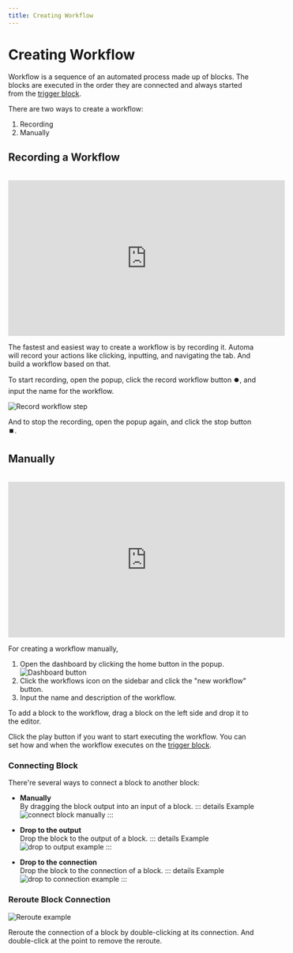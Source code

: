 ```yaml
---
title: Creating Workflow
---
```


# Creating Workflow

Workflow is a sequence of an automated process made up of blocks. The blocks are executed in the order they are connected and always started from the [trigger block](/blocks/trigger.md).

There are two ways to create a workflow:
1. Recording
2. Manually

## Recording a Workflow
<br />
<iframe width="560" height="315" src="https://www.youtube.com/embed/mubwJBVOTa0" title="YouTube video player" frameborder="0" allow="accelerometer; autoplay; clipboard-write; encrypted-media; gyroscope; picture-in-picture" allowfullscreen></iframe>

The fastest and easiest way to create a workflow is by recording it. Automa will record your actions like clicking, inputting, and navigating the tab. And build a workflow based on that.

To start recording, open the popup, click the record workflow button ⏺️, and input the name for the workflow.

![Record workflow step](https://res.cloudinary.com/chat-story/image/upload/v1645325160/automa/Record_workflow_step_s0s6ty.png)

And to stop the recording, open the popup again, and click the stop button ⏹️.

## Manually
<br />
<iframe width="560" height="315" src="https://www.youtube.com/embed/NmRCgLtsPnY" title="YouTube video player" frameborder="0" allow="accelerometer; autoplay; clipboard-write; encrypted-media; gyroscope; picture-in-picture" allowfullscreen></iframe>

For creating a workflow manually,

1. Open the dashboard by clicking the home button in the popup.
![Dashboard button](https://res.cloudinary.com/chat-story/image/upload/v1642582384/automa/9D04VZtFgd_gdbojq.png)
2. Click the workflows icon on the sidebar and click the "new workflow" button.
3. Input the name and description of the workflow.

To add a block to the workflow, drag a block on the left side and drop it to the editor.

Click the play button if you want to start executing the workflow. You can set how and when the workflow executes on the [trigger block](/blocks/trigger.md).

### Connecting Block
There're several ways to connect a block to another block:

- **Manually** <br>
By dragging the block output into an input of a block.
::: details Example
![connect block manually](https://res.cloudinary.com/chat-story/image/upload/v1642573241/automa/connect-block-manual_krat5z.gif)
:::

- **Drop to the output** <br>
Drop the block to the output of a block.
::: details Example
![drop to output example](https://res.cloudinary.com/chat-story/image/upload/v1642573402/automa/connect-block-ouput_nn5nx7.gif)
:::

- **Drop to the connection** <br>
Drop the block to the connection of a block.
::: details Example
![drop to connection example](https://res.cloudinary.com/chat-story/image/upload/v1642573908/automa/connect-block-connection_kbon3v.gif)
:::

### Reroute Block Connection
![Reroute example](https://res.cloudinary.com/chat-story/image/upload/v1642575499/automa/chrome_00RH6LDAX0_kjenjv.png)

Reroute the connection of a block by double-clicking at its connection. And double-click at the point to remove the reroute.
